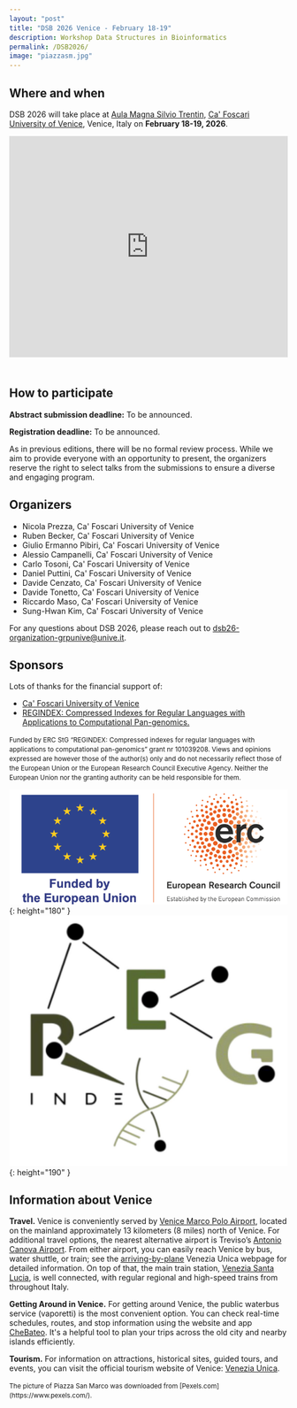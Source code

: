 ```yaml
---
layout: "post"
title: "DSB 2026 Venice - February 18-19"
description: Workshop Data Structures in Bioinformatics
permalink: /DSB2026/
image: "piazzasm.jpg"
---
```


<style>
  .hero .hero-text-container {
    width: 100% !important; 
    text-align: left;
}

.hero .inner-hero {
    align-items: start !important;
    top: 100px !important;
}
</style>


## Where and when

DSB 2026 will take place at [Aula Magna Silvio Trentin](https://www.unive.it/pag/31150/), [Ca' Foscari University of Venice](https://www.unive.it/web/en/497/home), Venice, Italy on **February 18-19, 2026**.

<iframe src="https://www.google.com/maps/embed?pb=!1m18!1m12!1m3!1d9360.59882355841!2d12.321188403211007!3d45.437693960916135!2m3!1f0!2f0!3f0!3m2!1i1024!2i768!4f13.1!3m3!1m2!1s0x477eb1cf4046f745%3A0x5eba211ce81fa5bf!2sAula%20magna%20Silvio%20Trentin!5e0!3m2!1sit!2sit!4v1755727841052!5m2!1sit!2sit" width="100%" height="400" style="border:0;margin-bottom:20px;" allowfullscreen="" loading="lazy" referrerpolicy="no-referrer-when-downgrade"></iframe>

## How to participate

**Abstract submission deadline:** To be announced.

**Registration deadline:** To be announced.

As in previous editions, there will be no formal review process. While we aim to provide everyone with an opportunity to present, the organizers reserve the right to select talks from the submissions to ensure a diverse and engaging program.


## Organizers

- Nicola Prezza, Ca' Foscari University of Venice
- Ruben Becker, Ca' Foscari University of Venice
- Giulio Ermanno Pibiri, Ca' Foscari University of Venice
- Alessio Campanelli, Ca' Foscari University of Venice
- Carlo Tosoni, Ca' Foscari University of Venice
- Daniel Puttini, Ca' Foscari University of Venice
- Davide Cenzato, Ca' Foscari University of Venice
- Davide Tonetto, Ca' Foscari University of Venice
- Riccardo Maso, Ca' Foscari University of Venice
- Sung-Hwan Kim, Ca' Foscari University of Venice

For any questions about DSB 2026, please reach out to [dsb26-organization-grpunive@unive.it](mailto:dsb26-organization-grpunive@unive.it).

## Sponsors

Lots of thanks for the financial support of:

- [Ca' Foscari University of Venice](https://www.unive.it/web/en/497/home)
- [REGINDEX: Compressed Indexes for Regular Languages with Applications to Computational Pan-genomics.](https://pinc-miur.disco.unimib.it/)

<small>Funded by ERC StG “REGINDEX: Compressed indexes for regular languages with applications to computational pan-genomics” grant nr 101039208. Views and opinions expressed are however those of the author(s) only and do not necessarily reflect those of the European Union or the European Research Council Executive Agency. Neither the European Union nor the granting authority can be held responsible for them.</small> 

![Funded by the European Union](./erc.png){: height="180" }  ![REGINDEX](./REGINDEX.jpg){: height="190" }

## Information about Venice

**Travel.** Venice is conveniently served by [Venice Marco Polo Airport](https://www.veniceairport.it/en/), located on the mainland approximately 13 kilometers (8 miles) north of Venice. For additional travel options, the nearest alternative airport is Treviso’s [Antonio Canova Airport](https://www.trevisoairport.it/en/). From either airport, you can easily reach Venice by bus, water shuttle, or train; see the [arriving-by-plane](https://events.veneziaunica.it/en/plan-your-trip/arriving-by-plane) Venezia Unica webpage for detailed information. On top of that, the main train station, [Venezia Santa Lucia](https://www.trenitalia.com/en.html), is well connected, with regular regional and high-speed trains from throughout Italy.

**Getting Around in Venice.** For getting around Venice, the public waterbus service (vaporetti) is the most convenient option. You can check real-time schedules, routes, and stop information using the website and app [CheBateo](https://chebateo.it/). It's a helpful tool to plan your trips across the old city and nearby islands efficiently.

**Tourism.** For information on attractions, historical sites, guided tours, and events, you can visit the official tourism website of Venice: [Venezia Unica](https://www.veneziaunica.it).


<small>
The picture of Piazza San Marco was downloaded from [Pexels.com](https://www.pexels.com/).
</small>
